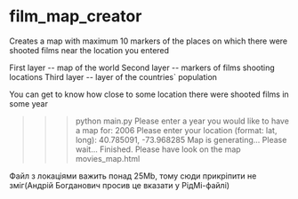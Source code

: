 # film_map_creator
Creates a map with maximum 10 markers of the places on which there were shooted films near the location you entered

First layer -- map of the world
Second layer -- markers of films shooting locations
Third layer -- layer of the countries` population

You can get to know how close to some location there were shooted films in some year

>>> python main.py
    Please enter a year you would like to have a map for: 2006
    Please enter your location (format: lat, long): 40.785091, -73.968285
    Map is generating...
    Please wait...
    Finished. Please have look on the map movies_map.html

Файл з локаціями важить понад 25Mb, тому сюди прикріпити не зміг(Андрій Богданович просив це вказати у РідМі-файлі)
